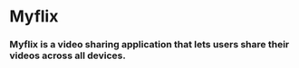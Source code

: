 # Myflix

### Myflix is a video sharing application that lets users share their videos across all devices.